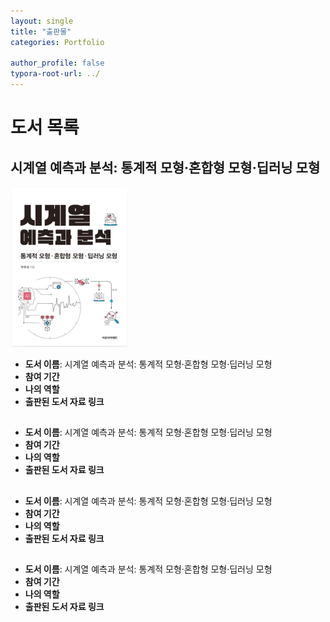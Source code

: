 ```yaml
---
layout: single
title: "출판물"
categories: Portfolio

author_profile: false
typora-root-url: ../
---
```

# 도서 목록

## 시계열 예측과 분석: 통계적 모형·혼합형 모형·딥러닝 모형

<img src="/images/2024-05-08-Publication/SCR-20240512-cbsl.png" alt="SCR-20240512-cbsl" style="zoom:25%;" />

- **도서 이름**: 시계열 예측과 분석: 통계적 모형·혼합형 모형·딥러닝 모형
- **참여 기간**
- **나의 역할**
- **출판된 도서 자료 링크**

##

- **도서 이름**: 시계열 예측과 분석: 통계적 모형·혼합형 모형·딥러닝 모형
- **참여 기간**
- **나의 역할**
- **출판된 도서 자료 링크**

##

- **도서 이름**: 시계열 예측과 분석: 통계적 모형·혼합형 모형·딥러닝 모형
- **참여 기간**
- **나의 역할**
- **출판된 도서 자료 링크**

##

- **도서 이름**: 시계열 예측과 분석: 통계적 모형·혼합형 모형·딥러닝 모형
- **참여 기간**
- **나의 역할**
- **출판된 도서 자료 링크**

